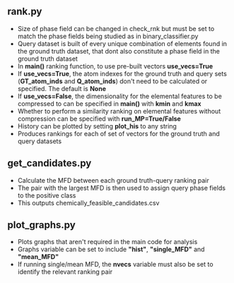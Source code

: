 ## rank.py

   - Size of phase field can be changed in check_rnk but must be set to match the phase fields being studied as in binary_classifier.py
   - Query dataset is built of every unique combination of elements found in the ground truth dataset, that dont also constitute a phase field in the ground truth dataset
   - In **main()** ranking function, to use pre-built vectors **use_vecs=True**
   - If **use_vecs=True**, the atom indexes for the ground truth and query sets (**GT_atom_inds** and **Q_atom_inds**) don't need to be calculated or specified. The default is **None**
   - If **use_vecs=False**, the dimensionality for the elemental features to be compressed to can be specified in **main()** with **kmin** and **kmax**
   - Whether to perform a similarity ranking on elemental features without compression can be specified with **run_MP=True/False**
   - History can be plotted by setting **plot_his** to any string
   - Produces rankings for each of set of vectors for the ground truth and query datasets

## get_candidates.py

   - Calculate the MFD between each ground truth-query ranking pair
   - The pair with the largest MFD is then used to assign query phase fields to the positive class
   - This outputs chemically_feasible_candidates.csv

## plot_graphs.py

   - Plots graphs that aren't required in the main code for analysis
   - Graphs variable can be set to include **"hist"**, **"single_MFD"** and **"mean_MFD"**
   - If running single/mean MFD, the **nvecs** variable must also be set to identify the relevant ranking pair

